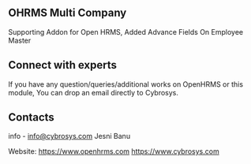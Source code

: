 OHRMS Multi Company
---------------------
Supporting Addon for Open HRMS, Added Advance Fields On Employee Master

Connect with experts
--------------------

If you have any question/queries/additional works on OpenHRMS or this module, You can drop an email directly to Cybrosys.

Contacts
--------
info - info@cybrosys.com
Jesni Banu

Website:
https://www.openhrms.com
https://www.cybrosys.com
